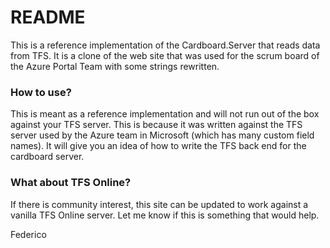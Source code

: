 # README #

This is a reference implementation of the Cardboard.Server that reads data from TFS. It is a clone of the web site that was used for the scrum board of the Azure Portal Team with some strings rewritten.

### How to use? ###

This is meant as a reference implementation and will not run out of the box against your TFS server. This is because it was written against the TFS server used by the Azure team in Microsoft (which has many custom field names). It will give you an idea of how to write the TFS back end for the cardboard server.

### What about TFS Online? ###
If there is community interest, this site can be updated to work against a vanilla TFS Online server. Let me know if this is something that would help.

Federico